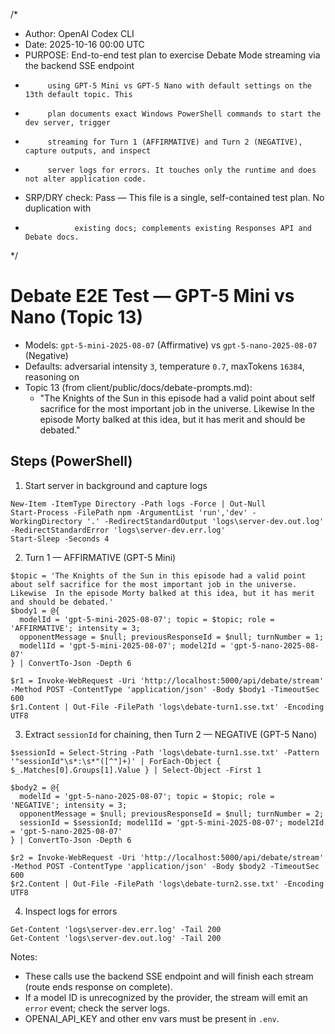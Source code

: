 /*
 * Author: OpenAI Codex CLI
 * Date: 2025-10-16 00:00 UTC
 * PURPOSE: End-to-end test plan to exercise Debate Mode streaming via the backend SSE endpoint
 *          using GPT-5 Mini vs GPT-5 Nano with default settings on the 13th default topic. This
 *          plan documents exact Windows PowerShell commands to start the dev server, trigger
 *          streaming for Turn 1 (AFFIRMATIVE) and Turn 2 (NEGATIVE), capture outputs, and inspect
 *          server logs for errors. It touches only the runtime and does not alter application code.
 * SRP/DRY check: Pass — This file is a single, self-contained test plan. No duplication with
 *                existing docs; complements existing Responses API and Debate docs.
 */

# Debate E2E Test — GPT-5 Mini vs Nano (Topic 13)

- Models: `gpt-5-mini-2025-08-07` (Affirmative) vs `gpt-5-nano-2025-08-07` (Negative)
- Defaults: adversarial intensity `3`, temperature `0.7`, maxTokens `16384`, reasoning on
- Topic 13 (from client/public/docs/debate-prompts.md):
  - "The Knights of the Sun in this episode had a valid point about self sacrifice for the most important job in the universe. Likewise  In the episode Morty balked at this idea, but it has merit and should be debated."

## Steps (PowerShell)

1) Start server in background and capture logs

```
New-Item -ItemType Directory -Path logs -Force | Out-Null
Start-Process -FilePath npm -ArgumentList 'run','dev' -WorkingDirectory '.' -RedirectStandardOutput 'logs\server-dev.out.log' -RedirectStandardError 'logs\server-dev.err.log'
Start-Sleep -Seconds 4
```

2) Turn 1 — AFFIRMATIVE (GPT-5 Mini)

```
$topic = 'The Knights of the Sun in this episode had a valid point about self sacrifice for the most important job in the universe. Likewise  In the episode Morty balked at this idea, but it has merit and should be debated.'
$body1 = @{ 
  modelId = 'gpt-5-mini-2025-08-07'; topic = $topic; role = 'AFFIRMATIVE'; intensity = 3;
  opponentMessage = $null; previousResponseId = $null; turnNumber = 1;
  model1Id = 'gpt-5-mini-2025-08-07'; model2Id = 'gpt-5-nano-2025-08-07'
} | ConvertTo-Json -Depth 6

$r1 = Invoke-WebRequest -Uri 'http://localhost:5000/api/debate/stream' -Method POST -ContentType 'application/json' -Body $body1 -TimeoutSec 600
$r1.Content | Out-File -FilePath 'logs\debate-turn1.sse.txt' -Encoding UTF8
```

3) Extract `sessionId` for chaining, then Turn 2 — NEGATIVE (GPT-5 Nano)

```
$sessionId = Select-String -Path 'logs\debate-turn1.sse.txt' -Pattern '"sessionId"\s*:\s*"([^"]+)' | ForEach-Object { $_.Matches[0].Groups[1].Value } | Select-Object -First 1

$body2 = @{ 
  modelId = 'gpt-5-nano-2025-08-07'; topic = $topic; role = 'NEGATIVE'; intensity = 3;
  opponentMessage = $null; previousResponseId = $null; turnNumber = 2;
  sessionId = $sessionId; model1Id = 'gpt-5-mini-2025-08-07'; model2Id = 'gpt-5-nano-2025-08-07'
} | ConvertTo-Json -Depth 6

$r2 = Invoke-WebRequest -Uri 'http://localhost:5000/api/debate/stream' -Method POST -ContentType 'application/json' -Body $body2 -TimeoutSec 600
$r2.Content | Out-File -FilePath 'logs\debate-turn2.sse.txt' -Encoding UTF8
```

4) Inspect logs for errors

```
Get-Content 'logs\server-dev.err.log' -Tail 200
Get-Content 'logs\server-dev.out.log' -Tail 200
```

Notes:
- These calls use the backend SSE endpoint and will finish each stream (route ends response on complete).
- If a model ID is unrecognized by the provider, the stream will emit an `error` event; check the server logs.
- OPENAI_API_KEY and other env vars must be present in `.env`.

